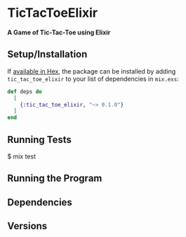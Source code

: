 # TicTacToeElixir

**A Game of Tic-Tac-Toe using Elixir**

## Setup/Installation

If [available in Hex](https://hex.pm/docs/publish), the package can be installed
by adding `tic_tac_toe_elixir` to your list of dependencies in `mix.exs`:

```elixir
def deps do
  [
    {:tic_tac_toe_elixir, "~> 0.1.0"}
  ]
end
```

## Running Tests
$ mix test

## Running the Program


## Dependencies


## Versions
